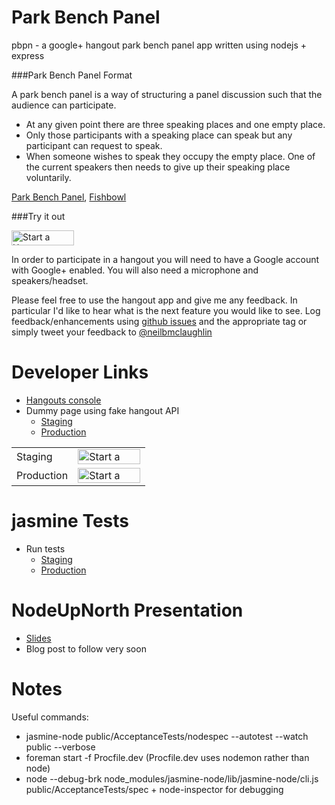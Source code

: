 Park Bench Panel
================

pbpn - a google+ hangout park bench panel app written using nodejs + express

###Park Bench Panel Format

A park bench panel is a way of structuring a panel discussion such that the audience can participate.

* At any given point there are three speaking places and one empty place.
* Only those participants with a speaking place can speak but any participant can request to speak.
* When someone wishes to speak they occupy the empty place. One of the current speakers then needs to give up their speaking place voluntarily.

[Park Bench Panel](http://c2.com/cgi/wiki?ParkBenchPanel),
[Fishbowl](http://c2.com/cgi/wiki?FishBowl)

###Try it out

<a href="https://plus.google.com/hangouts/_?gid=727799527310" style="text-decoration:none;">
  <img src="https://ssl.gstatic.com/s2/oz/images/stars/hangout/1/gplus-hangout-24x100-normal.png"
    alt="Start a Hangout"
    style="border:0;width:100px;height:24px;"/>
</a>

In order to participate in a hangout you will need to have a Google account with Google+ enabled. You will also need a microphone and speakers/headset.

Please feel free to use the hangout app and give me any feedback. In particular I'd like to hear what is the next feature you would like to see. Log feedback/enhancements using [github issues](https://github.com/neilbmclaughlin/pbpn/issues) and the appropriate tag or simply tweet your feedback to [@neilbmclaughlin](https://twitter.com/neilbmclaughlin)

Developer Links
===============

* [Hangouts console](https://code.google.com/apis/console/b/0/#project:727799527310)
* Dummy page using fake hangout API
    * [Staging](http://calm-reaches-6125.herokuapp.com/dummy-pbp)
    * [Production](http://damp-tor-3817.herokuapp.com/dummy-pbp)

<table>
    <tr>
        <td>Staging</td>
        <td>
          <a href="https://plus.google.com/hangouts/_?gid=906710246586" style="text-decoration:none;">
            <img src="https://ssl.gstatic.com/s2/oz/images/stars/hangout/1/gplus-hangout-24x100-normal.png"
            alt="Start a Hangout" style="border:0;width:100px;height:24px;"/>
          </a>
        </td>
    </tr>
    <tr>
      <td>Production</td>
      <td>
        <a href="https://plus.google.com/hangouts/_?gid=727799527310" style="text-decoration:none;">
          <img src="https://ssl.gstatic.com/s2/oz/images/stars/hangout/1/gplus-hangout-24x100-normal.png"
          alt="Start a Hangout" style="border:0;width:100px;height:24px;"/>
        </a>
      </td>
</table>

jasmine Tests
=============

* Run tests
    * [Staging](http://calm-reaches-6125.herokuapp.com/AcceptanceTests/SpecRunner.html)
    * [Production](http://damp-tor-3817.herokuapp.com/AcceptanceTests/SpecRunner.html)

NodeUpNorth Presentation
========================

* [Slides](https://docs.google.com/presentation/d/1FQb8rQaRBmAyZL6triQaTikuqaKWJkxxITkmF3Vd8qw/pub?start=false&loop=false&delayms=3000)
* Blog post to follow very soon

Notes
=====

Useful commands:

* jasmine-node public/AcceptanceTests/nodespec --autotest --watch public --verbose
* foreman start -f Procfile.dev (Procfile.dev uses nodemon rather than node)
* node --debug-brk node_modules/jasmine-node/lib/jasmine-node/cli.js public/AcceptanceTests/spec + node-inspector for debugging
